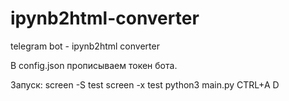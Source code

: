 # ipynb2html-converter
telegram bot  - ipynb2html converter

В config.json прописываем токен бота.

Запуск:
screen -S test
screen -x test
python3 main.py
CTRL+A D
